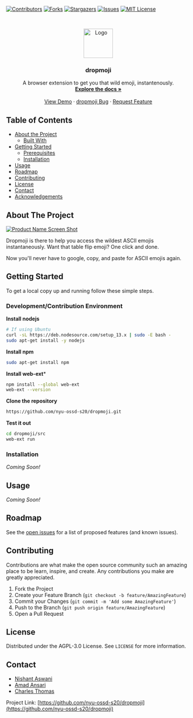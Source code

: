 <!--
*** Thanks for checking out this README Template. If you have a suggestion that would
*** make this better, please fork the dropmoji and create a pull request or simply open
*** an issue with the tag "enhancement".
*** Thanks again! Now go create something AMAZING! :D
***
***
***
*** To avoid retyping too much info. Do a search and replace for the following:
*** nyu-ossd-s20, dropmoji, twitter_handle, email
-->

<!-- PROJECT SHIELDS -->
<!--
*** I'm using markdown "reference style" links for readability.
*** Reference links are enclosed in brackets [ ] instead of parentheses ( ).
*** See the bottom of this document for the declaration of the reference variables
*** for contributors-url, forks-url, etc. This is an optional, concise syntax you may use.
*** https://www.markdownguide.org/basic-syntax/#reference-style-links
-->
[![Contributors][contributors-shield]][contributors-url]
[![Forks][forks-shield]][forks-url]
[![Stargazers][stars-shield]][stars-url]
[![Issues][issues-shield]][issues-url]
[![MIT License][license-shield]][license-url]

<!-- PROJECT LOGO -->
<br />
<p align="center">
  <a href="https://github.com/nyu-ossd-s20/dropmoji">
    <img src="images/logo.png" alt="Logo" width="80" height="80">
  </a>

  <h3 align="center">dropmoji</h3>

  <p align="center">
    A browser extension to get you that wild emoji, instantenously.
    <br />
    <a href="https://github.com/nyu-ossd-s20/dropmoji"><strong>Explore the docs »</strong></a>
    <br />
    <br />
    <a href="https://github.com/nyu-ossd-s20/dropmoji">View Demo</a>
    ·
    <a href="https://github.com/nyu-ossd-s20/dropmoji/issues">dropmoji Bug</a>
    ·
    <a href="https://github.com/nyu-ossd-s20/dropmoji/issues">Request Feature</a>
  </p>
</p>



<!-- TABLE OF CONTENTS -->
## Table of Contents

* [About the Project](#about-the-project)
  * [Built With](#built-with)
* [Getting Started](#getting-started)
  * [Prerequisites](#prerequisites)
  * [Installation](#installation)
* [Usage](#usage)
* [Roadmap](#roadmap)
* [Contributing](#contributing)
* [License](#license)
* [Contact](#contact)
* [Acknowledgements](#acknowledgements)


<!-- ABOUT THE PROJECT -->
## About The Project

[![Product Name Screen Shot][product-screenshot]](https://example.com)

Dropmoji is there to help you access the wildest ASCII emojis instantaneously. Want that table flip emoji? One click and done.

Now you'll never have to google, copy, and paste for ASCII emojis again.

<!-- ### Built With

* []()
* []()
* []() -->

<!-- GETTING STARTED -->
## Getting Started

To get a local copy up and running follow these simple steps.

### Development/Contribution Environment

**Install nodejs**
```sh
# If using Ubuntu
curl -sL https://deb.nodesource.com/setup_13.x | sudo -E bash -
sudo apt-get install -y nodejs
```
**Install npm**
```sh
sudo apt-get install npm
```
**Install web-ext***
```sh
npm install --global web-ext
web-ext --version
```
**Clone the repository**
```sh
https://github.com/nyu-ossd-s20/dropmoji.git
```

**Test it out**
```sh
cd dropmoji/src
web-ext run
```

### Installation

_Coming Soon!_

<!-- USAGE EXAMPLES -->
## Usage

_Coming Soon!_

<!-- ROADMAP -->
## Roadmap

See the [open issues](https://github.com/nyu-ossd-s20/dropmoji/issues) for a list of proposed features (and known issues).

<!-- CONTRIBUTING -->
## Contributing

Contributions are what make the open source community such an amazing place to be learn, inspire, and create. Any contributions you make are greatly appreciated.

1. Fork the Project
2. Create your Feature Branch (`git checkout -b feature/AmazingFeature`)
3. Commit your Changes (`git commit -m 'Add some AmazingFeature'`)
4. Push to the Branch (`git push origin feature/AmazingFeature`)
5. Open a Pull Request


<!-- LICENSE -->
## License

Distributed under the AGPL-3.0 License. See `LICENSE` for more information.



<!-- CONTACT -->
## Contact

* [Nishant Aswani](https://github.com/niniack)
* [Amad Ansari](https://github.com/amad-a)
* [Charles Thomas](https://github.com/Charleshthomasiii)

Project Link: [https://github.com/nyu-ossd-s20/dropmoji](https://github.com/nyu-ossd-s20/dropmoji)

<!-- ACKNOWLEDGEMENTS -->
<!-- ## Acknowledgements

* []()
* []()
* []() -->

<!-- MARKDOWN LINKS & IMAGES -->
<!-- https://www.markdownguide.org/basic-syntax/#reference-style-links -->
[contributors-shield]: https://img.shields.io/github/contributors/othneildrew/Best-README-Template.svg?style=flat-square
[contributors-url]: https://github.com/nyu-ossd-s20/dropmoji/graphs/contributors
[forks-shield]: https://img.shields.io/github/forks/othneildrew/Best-README-Template.svg?style=flat-square
[forks-url]: https://github.com/nyu-ossd-s20/dropmoji/network/members
[stars-shield]: https://img.shields.io/github/stars/othneildrew/Best-README-Template.svg?style=flat-square
[stars-url]:https://github.com/nyu-ossd-s20/dropmoji/stargazers
[issues-shield]: https://img.shields.io/github/issues/othneildrew/Best-README-Template.svg?style=flat-square
[issues-url]: https://github.com/nyu-ossd-s20/dropmoji/issues
[license-shield]: https://img.shields.io/github/license/othneildrew/Best-README-Template.svg?style=flat-square
[license-url]: https://github.com/nyu-ossd-s20/dropmoji/blob/master/LICENSE
[product-screenshot]: images/screenshot.png
